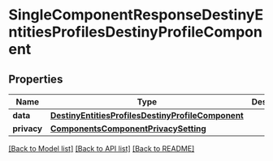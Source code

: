 # SingleComponentResponseDestinyEntitiesProfilesDestinyProfileComponent

## Properties
Name | Type | Description | Notes
------------ | ------------- | ------------- | -------------
**data** | [**DestinyEntitiesProfilesDestinyProfileComponent**](DestinyEntitiesProfilesDestinyProfileComponent.md) |  | [optional] 
**privacy** | [**ComponentsComponentPrivacySetting**](ComponentsComponentPrivacySetting.md) |  | [optional] 

[[Back to Model list]](../README.md#documentation-for-models) [[Back to API list]](../README.md#documentation-for-api-endpoints) [[Back to README]](../README.md)


